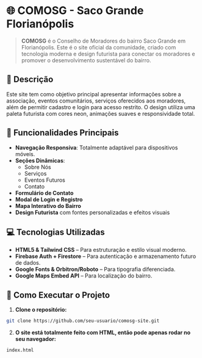 # 🌐 COMOSG - Saco Grande Florianópolis

> **COMOSG** é o Conselho de Moradores do bairro Saco Grande em Florianópolis. Este é o site oficial da comunidade, criado com tecnologia moderna e design futurista para conectar os moradores e promover o desenvolvimento sustentável do bairro.

## 📌 Descrição 

Este site tem como objetivo principal apresentar informações sobre a associação, eventos comunitários, serviços oferecidos aos moradores, além de permitir cadastro e login para acesso restrito. O design utiliza uma paleta futurista com cores neon, animações suaves e responsividade total.

## 🔧 Funcionalidades Principais

- **Navegação Responsiva**: Totalmente adaptável para dispositivos móveis.
- **Seções Dinâmicas**:
  - Sobre Nós
  - Serviços
  - Eventos Futuros
  - Contato
- **Formulário de Contato**
- **Modal de Login e Registro**
- **Mapa Interativo do Bairro**
- **Design Futurista** com fontes personalizadas e efeitos visuais

## 💻 Tecnologias Utilizadas

- **HTML5 & Tailwind CSS** – Para estruturação e estilo visual moderno.
- **Firebase Auth + Firestore** – Para autenticação e armazenamento futuro de dados.
- **Google Fonts & Orbitron/Roboto** – Para tipografia diferenciada.
- **Google Maps Embed API** – Para localização do bairro.

## 🚀 Como Executar o Projeto

1. **Clone o repositório:**

```bash
git clone https://github.com/seu-usuario/comosg-site.git
```
2. **O site está totalmente feito com HTML, então pode apenas rodar no seu navegador:**
```html
index.html
```
